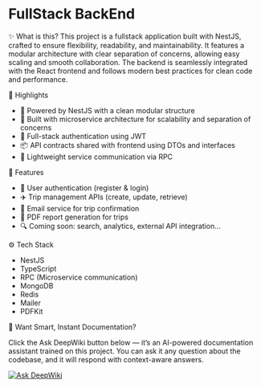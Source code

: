 # FullStack BackEnd

✨ What is this?
This project is a fullstack application built with NestJS, crafted to ensure flexibility, readability, and maintainability. It features a modular architecture with clear separation of concerns, allowing easy scaling and smooth collaboration. The backend is seamlessly integrated with the React frontend and follows modern best practices for clean code and performance.

🌟 Highlights

- 🚀 Powered by NestJS with a clean modular structure
- 🧱 Built with microservice architecture for scalability and separation of concerns
- 🔐 Full-stack authentication using JWT
- 📦 API contracts shared with frontend using DTOs and interfaces
- 🧵 Lightweight service communication via RPC

🔋 Features

- 🧍 User authentication (register & login)
- ✈️ Trip management APIs (create, update, retrieve)
- 📩 Email service for trip confirmation
- 📝 PDF report generation for trips
- 🔍 Coming soon: search, analytics, external API integration…

⚙️ Tech Stack

- NestJS
- TypeScript
- RPC (Microservice communication)
- MongoDB
- Redis
- Mailer
- PDFKit

🧠 Want Smart, Instant Documentation?

Click the Ask DeepWiki button below — it’s an AI-powered documentation assistant trained on this project. You can ask it any question about the codebase, and it will respond with context-aware answers.

[![Ask DeepWiki](https://deepwiki.com/badge.svg)](https://deepwiki.com/aoda-zhang/fullStack-backEnd)
